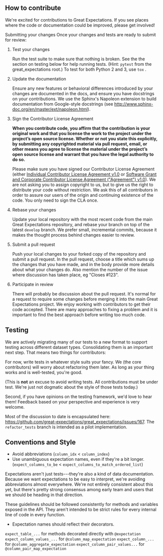 
## How to contribute
We're excited for contributions to Great Expectations. If you see places where the code or documentation could be improved, please get involved!

Submitting your changes
Once your changes and tests are ready to submit for review:

1. Test your changes

    Run the test suite to make sure that nothing is broken. See the the section on testing below for help running tests. (Hint: `pytest` from the great_expectations root.)
    To test for both Python 2 and 3, use `tox` .

2. Update the documentation
    
    Ensure any new features or behavioral differences introduced by your changes are documented in the docs, and ensure you have docstrings on your contributions. We use the Sphinx's Napoleon extension to build documentation from Google-style docstrings (see http://www.sphinx-doc.org/en/master/ext/napoleon.html).

3. Sign the Contributor License Agreement

    **When you contribute code, you affirm that the contribution is your original work and that you license the work to the project under the project’s open source license. Whether or not you state this explicitly, by submitting any copyrighted material via pull request, email, or other means you agree to license the material under the project’s open source license and warrant that you have the legal authority to do so.**

    Please make sure you have signed our Contributor License Agreement (either [Individual Contributor License Agreement v1.0](https://docs.google.com/forms/d/e/1FAIpQLSdA-aWKQ15yBzp8wKcFPpuxIyGwohGU1Hx-6Pa4hfaEbbb3fg/viewform?usp=sf_link) or [Software Grant and Corporate Contributor License Agreement ("Agreement") v1.0](https://docs.google.com/forms/d/e/1FAIpQLSf3RZ_ZRWOdymT8OnTxRh5FeIadfANLWUrhaSHadg_E20zBAQ/viewform?usp=sf_link)). We are not asking you to assign copyright to us, but to give us the right to distribute your code without restriction. We ask this of all contributors in order to assure our users of the origin and continuing existence of the code. You only need to sign the CLA once.
    
4. Rebase your changes

    Update your local repository with the most recent code from the main Great Expectations repository, and rebase your branch on top of the latest `develop` branch. We prefer small, incremental commits, because it makes the thought process behind changes easier to review.

5. Submit a pull request

    Push your local changes to your forked copy of the repository and submit a pull request. In the pull request, choose a title which sums up the changes that you have made, and in the body provide more details about what your changes do. Also mention the number of the issue where discussion has taken place, eg "Closes #123".

6. Participate in review

    There will probably be discussion about the pull request. It's normal for a request to require some changes before merging it into the main Great Expectations project. We enjoy working with contributors to get their code accepted. There are many approaches to fixing a problem and it is important to find the best approach before writing too much code.

## Testing
We are actively migrating many of our tests to a new format to support testing across different dataset types. Consolidating them is an important next step. That means two things for contributors:

For now, write tests in whatever style suits your fancy. We (the core contributors) will worry about refactoring them later. As long as your thing works and is well-tested, you're good.

(This is **not** an excuse to avoid writing tests. All contributions must be under test. We're just not dogmatic about the style of those tests today.)

Second, if you have opinions on the testing framework, we'd love to hear them! Feedback based on your perspective and experience is very welcome.

Most of the discussion to date is encapsulated here: https://github.com/great-expectations/great_expectations/issues/167. The `refactor_tests` branch is intended as a pilot implementation.

## Conventions and Style

* Avoid abbreviations (`column_idx` < `column_index`)
* Use unambiguous expectation names, even if they're a bit longer. (`expect_columns_to_be` < `expect_columns_to_match_ordered_list`)

Expectations aren't just tests---they're also a kind of data documentation. Because we want expectations to be easy to interpret, we're avoiding abbreviations almost everywhere. We're not entirely consistent about this yet, but there's pretty strong consensus among early team and users that we should be heading in that direction.

These guidelines should be followed consistently for methods and variables exposed in the API. They aren't intended to be strict rules for every internal line of code in every function.

* Expectation names should reflect their decorators.

`expect_table_...` for methods decorated directly with `@expectation`
`expect_column_values_...` for `@column_map_expectation`
`expect_column_...` for `@column_aggregate_expectation`
`expect_column_pair_values...` for `@column_pair_map_expectation`
